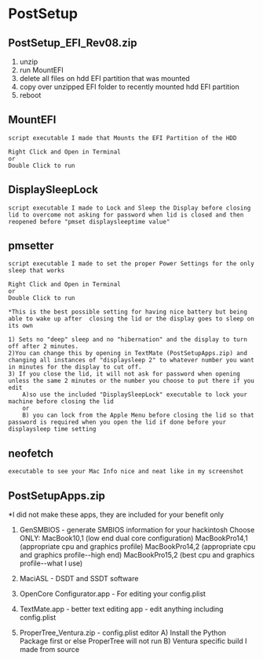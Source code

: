 # PostSetup

## PostSetup_EFI_Rev08.zip

1) unzip
2) run MountEFI
3) delete all files on hdd EFI partition that was mounted
4) copy over unzipped EFI folder to recently mounted hdd EFI partition
5) reboot

## MountEFI
    script executable I made that Mounts the EFI Partition of the HDD
    
	Right Click and Open in Terminal
	or
	Double Click to run

## DisplaySleepLock 
    script executable I made to Lock and Sleep the Display before closing lid to overcome not asking for password when lid is closed and then reopened before "pmset displaysleeptime value"

## pmsetter 
    script executable I made to set the proper Power Settings for the only sleep that works
    
	Right Click and Open in Terminal
	or
	Double Click to run

	*This is the best possible setting for having nice battery but being able to wake up after 	closing the lid or the display goes to sleep on its own
	
	1) Sets no "deep" sleep and no "hibernation" and the display to turn off after 2 minutes.
	2)You can change this by opening in TextMate (PostSetupApps.zip) and changing all instances of "displaysleep 2" to whatever number you want in minutes for the display to cut off.
	3) If you close the lid, it will not ask for password when opening unless the same 2 minutes or the number you choose to put there if you edit
		A)so use the included "DisplaySleepLock" executable to lock your machine before closing the lid 
		or 
		B) you can lock from the Apple Menu before closing the lid so that password is required when you open the lid if done before your displaysleep time setting

## neofetch 
    executable to see your Mac Info nice and neat like in my screenshot

## PostSetupApps.zip

*I did not make these apps, they are included for your benefit only

1) GenSMBIOS - generate SMBIOS information for your hackintosh
	Choose ONLY:
	MacBook10,1 (low end dual core configuration) 
	MacBookPro14,1 (appropriate cpu and graphics profile) 
	MacBookPro14,2 (appropriate cpu and graphics profile--high end) 
	MacBookPro15,2 (best cpu and graphics profile--what I use)

2) MaciASL - DSDT and SSDT software

3) OpenCore Configurator.app - For editing your config.plist

4) TextMate.app - better text editing app - edit anything including config.plist

5) ProperTree_Ventura.zip - config.plist editor
	A) Install the Python Package first or else ProperTree will not run
	B) Ventura specific build I made from source


